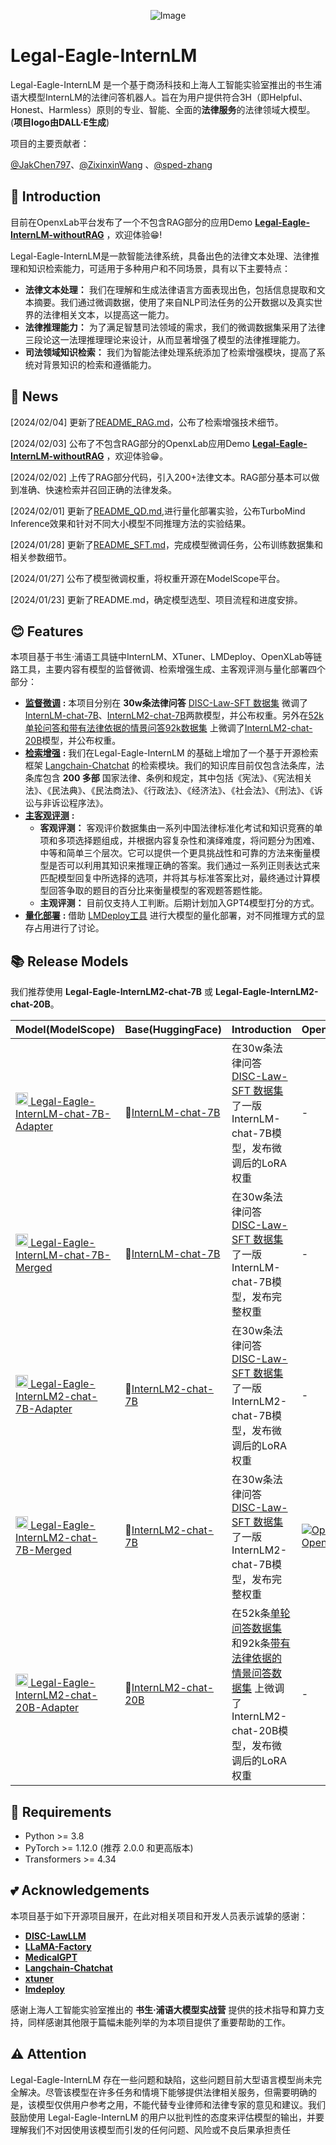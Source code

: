<div align="center">
  
![Image](./img/logo.png)

</div><div align="left">
<h1>Legal-Eagle-InternLM</h1>
</div>

Legal-Eagle-InternLM 是一个基于商汤科技和上海人工智能实验室推出的书生浦语大模型InternLM的法律问答机器人。旨在为用户提供符合3H（即Helpful、Honest、Harmless）原则的专业、智能、全面的**法律服务**的法律领域大模型。(**项目logo由DALL·E生成**)

项目的主要贡献者：

[@JakChen797](https://github.com/JakChen797)、[@ZixinxinWang](https://github.com/ZixinxinWang) 、[@sped-zhang](https://github.com/sped-zhang)

## 📖 Introduction

目前在OpenxLab平台发布了一个不包含RAG部分的应用Demo [**Legal-Eagle-InternLM-withoutRAG**](https://openxlab.org.cn/apps/detail/wzxin/Legal-Eagle-InternLM-withoutRAG) ，欢迎体验😁!

Legal-Eagle-InternLM是一款智能法律系统，具备出色的法律文本处理、法律推理和知识检索能力，可适用于多种用户和不同场景，具有以下主要特点：

* **法律文本处理：** 我们在理解和生成法律语言方面表现出色，包括信息提取和文本摘要。我们通过微调数据，使用了来自NLP司法任务的公开数据以及真实世界的法律相关文本，以提高这一能力。
* **法律推理能力：** 为了满足智慧司法领域的需求，我们的微调数据集采用了法律三段论这一法理推理理论来设计，从而显著增强了模型的法律推理能力。
* **司法领域知识检索：** 我们为智能法律处理系统添加了检索增强模块，提高了系统对背景知识的检索和遵循能力。

## 🚀 News

[2024/02/04] 更新了[README_RAG.md](https://github.com/ZixinxinWang/Legal-Eagle-InternLM/blob/main/Retrieval-Augmented%20Generation/README_RAG.md)，公布了检索增强技术细节。

[2024/02/03] 公布了不包含RAG部分的OpenxLab应用Demo [**Legal-Eagle-InternLM-withoutRAG**](https://openxlab.org.cn/apps/detail/wzxin/Legal-Eagle-InternLM-withoutRAG) ，欢迎体验😁。

[2024/02/02] 上传了RAG部分代码，引入200+法律文本。RAG部分基本可以做到准确、快速检索并召回正确的法律发条。

[2024/02/01] 更新了[README_QD.md](https://github.com/ZixinxinWang/Legal-Eagle-InternLM/blob/main/Quantification%26Deployment/README_QD.md),进行量化部署实验，公布TurboMind Inference效果和针对不同大小模型不同推理方法的实验结果。

[2024/01/28] 更新了[README_SFT.md](https://github.com/ZixinxinWang/Legal-Eagle-InternLM/blob/main/Supervised%20Fine%20Tuning/README_SFT.md)，完成模型微调任务，公布训练数据集和相关参数细节。

[2024/01/27] 公布了模型微调权重，将权重开源在ModelScope平台。

[2024/01/23] 更新了README.md，确定模型选型、项目流程和进度安排。




## 😊 Features

本项目基于书生·浦语工具链中InternLM、XTuner、LMDeploy、OpenXLab等链路工具，主要内容有模型的监督微调、检索增强生成、主客观评测与量化部署四个部分：
- [**监督微调**](https://github.com/ZixinxinWang/Legal-Eagle-InternLM/blob/main/Supervised%20Fine%20Tuning/README_SFT.md) **:** 本项目分别在 **30w条法律问答** [DISC-Law-SFT 数据集](https://huggingface.co/datasets/ShengbinYue/DISC-Law-SFT) 微调了[InternLM-chat-7B](https://huggingface.co/internlm/internlm-chat-7b)、[InternLM2-chat-7B](https://huggingface.co/internlm/internlm2-chat-7b)两款模型，并公布权重。另外在[52k单轮问答和带有法律依据的情景问答92k数据集](https://github.com/LiuHC0428/LAW-GPT) 上微调了[InternLM2-chat-20B](https://huggingface.co/internlm/internlm2-chat-20b)模型，并公布权重。
- [**检索增强**](https://github.com/ZixinxinWang/Legal-Eagle-InternLM/blob/main/Retrieval-Augmented%20Generation/README_RAG.md) **:** 我们在Legal-Eagle-InternLM 的基础上增加了一个基于开源检索框架 [Langchain-Chatchat](https://github.com/chatchat-space/Langchain-Chatchat) 的检索模块。我们的知识库目前仅包含法条库，法条库包含 **200 多部** 国家法律、条例和规定，其中包括《宪法》、《宪法相关法》、《民法典》、《民法商法》、《行政法》、《经济法》、《社会法》、《刑法》、《诉讼与非诉讼程序法》。
- [**主客观评测**](https://github.com/ZixinxinWang/Legal-Eagle-InternLM/blob/main/Model%20Evaluation/README_EVAL.md) **:**  
  - **客观评测：** 客观评价数据集由一系列中国法律标准化考试和知识竞赛的单项和多项选择题组成，并根据内容复杂性和演绎难度，将问题分为困难、中等和简单三个层次。它可以提供一个更具挑战性和可靠的方法来衡量模型是否可以利用其知识来推理正确的答案。我们通过一系列正则表达式来匹配模型回复中所选择的选项，并将其与标准答案比对，最终通过计算模型回答争取的题目的百分比来衡量模型的客观题答题性能。
  - **主观评测：** 目前仅支持人工判断。后期计划加入GPT4模型打分的方式。
- [**量化部署**](https://github.com/ZixinxinWang/Legal-Eagle-InternLM/blob/main/Quantification%26Deployment/README_QD.md) **:** 借助 [LMDeploy工具](https://github.com/InternLM/lmdeploy) 进行大模型的量化部署，对不同推理方式的显存占用进行了讨论。
  
## 📚 Release Models

我们推荐使用 **Legal-Eagle-InternLM2-chat-7B** 或 **Legal-Eagle-InternLM2-chat-20B**。

| Model(ModelScope)                                                                                                       | Base(HuggingFace)                                                                                                     | Introduction                                                                                                                                                                 | OpenXLab
|:------------------------------------------------------------------------------------------------------------|:---------------------------------------------------------------------------------------------------------------|:------------------------------------------------------------------------------------------------------------|:-----------------------------------------------------------------------------------------------------------------------------------------------------------------------------|
| [<img src="./img/modelscope_logo.png" width="20px" /> Legal-Eagle-InternLM-chat-7B-Adapter](https://www.modelscope.cn/models/wangzixinxinxin/Legal-Eagle-InternLM-chat-7B-Adapter/summary)     | 🤗[InternLM-chat-7B](https://huggingface.co/internlm/internlm-chat-7b)                              | 在30w条法律问答[DISC-Law-SFT 数据集](https://huggingface.co/datasets/ShengbinYue/DISC-Law-SFT) 了一版InternLM-chat-7B模型，发布微调后的LoRA权重                                 |-
| [<img src="./img/modelscope_logo.png" width="20px" /> Legal-Eagle-InternLM-chat-7B-Merged](https://www.modelscope.cn/models/wangzixinxinxin/Legal-Eagle-InternLM-chat-7B-Merged/files)     | 🤗[InternLM-chat-7B](https://www.modelscope.cn/models/Shanghai_AI_Laboratory/internlm-chat-7b/summary)                              | 在30w条法律问答[DISC-Law-SFT 数据集](https://huggingface.co/datasets/ShengbinYue/DISC-Law-SFT) 了一版InternLM-chat-7B模型，发布完整权重                                |-
| [<img src="./img/modelscope_logo.png" width="20px" /> Legal-Eagle-InternLM2-chat-7B-Adapter](https://www.modelscope.cn/models/wangzixinxinxin/Legal-Eagle-InternLM2-chat-7B-Adapter)     | 🤗[InternLM2-chat-7B](https://huggingface.co/internlm/internlm2-chat-7b)                              | 在30w条法律问答[DISC-Law-SFT 数据集](https://huggingface.co/datasets/ShengbinYue/DISC-Law-SFT) 了一版InternLM2-chat-7B模型，发布微调后的LoRA权重                                |-
| [<img src="./img/modelscope_logo.png" width="20px" /> Legal-Eagle-InternLM2-chat-7B-Merged](https://www.modelscope.cn/models/wangzixinxinxin/Legal-Eagle-InternLM2-chat-7B-Merged/files)     | 🤗[InternLM2-chat-7B](https://huggingface.co/internlm/internlm2-chat-7b)                              | 在30w条法律问答[DISC-Law-SFT 数据集](https://huggingface.co/datasets/ShengbinYue/DISC-Law-SFT) 了一版InternLM2-chat-7B模型，发布完整权重                                  | [![Open in OpenXLab](https://cdn-static.openxlab.org.cn/header/openxlab_models.svg)](https://openxlab.org.cn/models/detail/wzxin/Legal-Eagle-InternLM)
| [<img src="./img/modelscope_logo.png" width="20px" /> Legal-Eagle-InternLM2-chat-20B-Adapter](https://www.modelscope.cn/models/wangzixinxinxin/Legal-Eagle-InternLM2-chat-20B-Adapter)     | 🤗[InternLM2-chat-20B](https://huggingface.co/internlm/internlm2-chat-20b)                              | 在52k条[单轮问答数据集](https://github.com/LiuHC0428/LAW-GPT)和92k条[带有法律依据的情景问答数据集](https://github.com/LiuHC0428/LAW-GPT) 上微调了InternLM2-chat-20B模型，发布微调后的LoRA权重 |-

## 💼 Requirements

- Python >= 3.8
- PyTorch >= 1.12.0 (推荐 2.0.0 和更高版本)
- Transformers >= 4.34

## 💕 Acknowledgements 

本项目基于如下开源项目展开，在此对相关项目和开发人员表示诚挚的感谢：

- [**DISC-LawLLM**](https://github.com/FudanDISC/DISC-LawLLM)
- [**LLaMA-Factory**](https://github.com/hiyouga/LLaMA-Factory)
- [**MedicalGPT**](https://github.com/shibing624/MedicalGPT)
- [**Langchain-Chatchat**](https://github.com/chatchat-space/Langchain-Chatchat)
- [**xtuner**](https://github.com/InternLM/xtuner)
- [**lmdeploy**](https://github.com/InternLM/lmdeploy)

感谢上海人工智能实验室推出的 **书生·浦语大模型实战营** 提供的技术指导和算力支持，同样感谢其他限于篇幅未能列举的为本项目提供了重要帮助的工作。

## ⚠️ Attention

Legal-Eagle-InternLM 存在一些问题和缺陷，这些问题目前大型语言模型尚未完全解决。尽管该模型在许多任务和情境下能够提供法律相关服务，但需要明确的是，该模型仅供用户参考之用，不能代替专业律师和法律专家的意见和建议。我们鼓励使用 Legal-Eagle-InternLM 的用户以批判性的态度来评估模型的输出，并要理解我们不对因使用该模型而引发的任何问题、风险或不良后果承担责任
